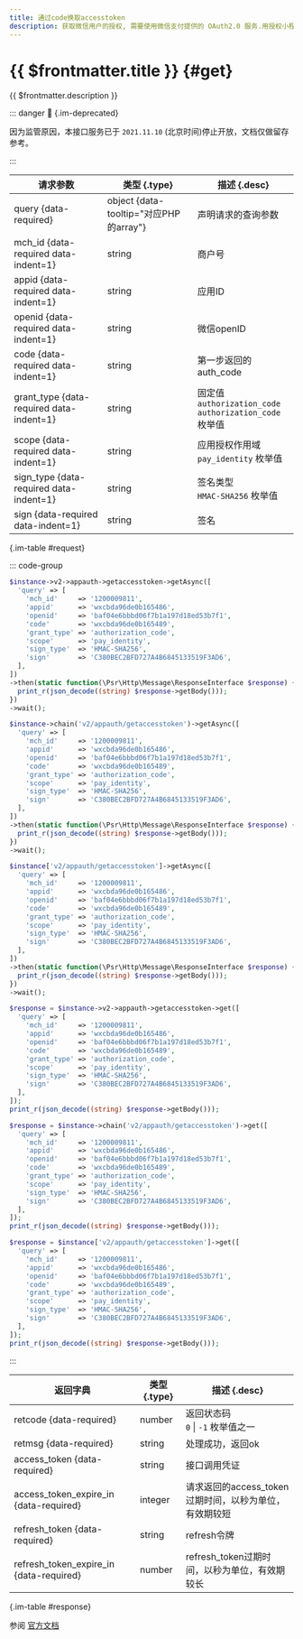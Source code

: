 ```yaml
---
title: 通过code换取accesstoken
description: 获取微信用户的授权, 需要使用微信支付提供的 OAuth2.0 服务.用授权小程序得到的授权码调用OAuth2.0接口access_token.
---
```


# {{ $frontmatter.title }} {#get}

{{ $frontmatter.description }}

::: danger :no_entry_sign: {.im-deprecated}

因为监管原因，本接口服务已于 `2021.11.10` (北京时间)停止开放，文档仅做留存参考。

:::

| 请求参数 | 类型 {.type} | 描述 {.desc}
| --- | --- | ---
| query {data-required} | object {data-tooltip="对应PHP的array"} | 声明请求的查询参数
| mch_id {data-required data-indent=1} | string | 商户号
| appid {data-required data-indent=1} | string | 应用ID
| openid {data-required data-indent=1} | string | 微信openID
| code {data-required data-indent=1} | string | 第一步返回的auth_code
| grant_type {data-required data-indent=1} | string | 固定值`authorization_code`<br/>`authorization_code` 枚举值
| scope {data-required data-indent=1} | string | 应用授权作用域<br/>`pay_identity` 枚举值
| sign_type {data-required data-indent=1} | string | 签名类型<br/>`HMAC-SHA256` 枚举值
| sign {data-required data-indent=1} | string | 签名

{.im-table #request}

::: code-group

```php [异步纯链式]
$instance->v2->appauth->getaccesstoken->getAsync([
  'query' => [
    'mch_id'     => '1200009811',
    'appid'      => 'wxcbda96de0b165486',
    'openid'     => 'baf04e6bbbd06f7b1a197d18ed53b7f1',
    'code'       => 'wxcbda96de0b165489',
    'grant_type' => 'authorization_code',
    'scope'      => 'pay_identity',
    'sign_type'  => 'HMAC-SHA256',
    'sign'       => 'C380BEC2BFD727A4B6845133519F3AD6',
  ],
])
->then(static function(\Psr\Http\Message\ResponseInterface $response) {
  print_r(json_decode((string) $response->getBody()));
})
->wait();
```

```php [异步声明式]
$instance->chain('v2/appauth/getaccesstoken')->getAsync([
  'query' => [
    'mch_id'     => '1200009811',
    'appid'      => 'wxcbda96de0b165486',
    'openid'     => 'baf04e6bbbd06f7b1a197d18ed53b7f1',
    'code'       => 'wxcbda96de0b165489',
    'grant_type' => 'authorization_code',
    'scope'      => 'pay_identity',
    'sign_type'  => 'HMAC-SHA256',
    'sign'       => 'C380BEC2BFD727A4B6845133519F3AD6',
  ],
])
->then(static function(\Psr\Http\Message\ResponseInterface $response) {
  print_r(json_decode((string) $response->getBody()));
})
->wait();
```

```php [异步属性式]
$instance['v2/appauth/getaccesstoken']->getAsync([
  'query' => [
    'mch_id'     => '1200009811',
    'appid'      => 'wxcbda96de0b165486',
    'openid'     => 'baf04e6bbbd06f7b1a197d18ed53b7f1',
    'code'       => 'wxcbda96de0b165489',
    'grant_type' => 'authorization_code',
    'scope'      => 'pay_identity',
    'sign_type'  => 'HMAC-SHA256',
    'sign'       => 'C380BEC2BFD727A4B6845133519F3AD6',
  ],
])
->then(static function(\Psr\Http\Message\ResponseInterface $response) {
  print_r(json_decode((string) $response->getBody()));
})
->wait();
```

```php [同步纯链式]
$response = $instance->v2->appauth->getaccesstoken->get([
  'query' => [
    'mch_id'     => '1200009811',
    'appid'      => 'wxcbda96de0b165486',
    'openid'     => 'baf04e6bbbd06f7b1a197d18ed53b7f1',
    'code'       => 'wxcbda96de0b165489',
    'grant_type' => 'authorization_code',
    'scope'      => 'pay_identity',
    'sign_type'  => 'HMAC-SHA256',
    'sign'       => 'C380BEC2BFD727A4B6845133519F3AD6',
  ],
]);
print_r(json_decode((string) $response->getBody()));
```

```php [同步声明式]
$response = $instance->chain('v2/appauth/getaccesstoken')->get([
  'query' => [
    'mch_id'     => '1200009811',
    'appid'      => 'wxcbda96de0b165486',
    'openid'     => 'baf04e6bbbd06f7b1a197d18ed53b7f1',
    'code'       => 'wxcbda96de0b165489',
    'grant_type' => 'authorization_code',
    'scope'      => 'pay_identity',
    'sign_type'  => 'HMAC-SHA256',
    'sign'       => 'C380BEC2BFD727A4B6845133519F3AD6',
  ],
]);
print_r(json_decode((string) $response->getBody()));
```

```php [同步属性式]
$response = $instance['v2/appauth/getaccesstoken']->get([
  'query' => [
    'mch_id'     => '1200009811',
    'appid'      => 'wxcbda96de0b165486',
    'openid'     => 'baf04e6bbbd06f7b1a197d18ed53b7f1',
    'code'       => 'wxcbda96de0b165489',
    'grant_type' => 'authorization_code',
    'scope'      => 'pay_identity',
    'sign_type'  => 'HMAC-SHA256',
    'sign'       => 'C380BEC2BFD727A4B6845133519F3AD6',
  ],
]);
print_r(json_decode((string) $response->getBody()));
```

:::

| 返回字典 | 类型 {.type} | 描述 {.desc}
| --- | --- | ---
| retcode {data-required} | number | 返回状态码<br/>`0` \| `-1` 枚举值之一
| retmsg {data-required} | string | 处理成功，返回ok
| access_token {data-required} | string | 接口调用凭证
| access_token_expire_in {data-required} | integer | 请求返回的access_token过期时间，以秒为单位，有效期较短
| refresh_token {data-required} | string | refresh令牌
| refresh_token_expire_in {data-required} | number | refresh_token过期时间，以秒为单位，有效期较长

{.im-table #response}

参阅 [官方文档](https://pay.weixin.qq.com/wiki/doc/api/realnameauth.php?chapter=60_2&index=3)
